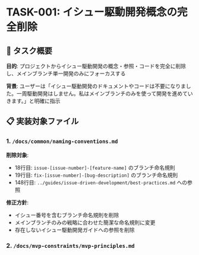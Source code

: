 # TASK-001: イシュー駆動開発概念の完全削除

## 🎯 タスク概要

**目的**: プロジェクトからイシュー駆動開発の概念・参照・コードを完全に削除し、メインブランチ単一開発のみにフォーカスする

**背景**: ユーザーは「イシュー駆動開発のドキュメントやコードは不要になりました。一周駆動開発はしません。私はメインブランチのみを使って開発を進めていきます。」と明確に指示

## 📋 実装対象ファイル

### 1. `/docs/common/naming-conventions.md`
**削除対象**: 
- 18行目: `issue-[issue-number]-[feature-name]` のブランチ命名規則
- 19行目: `fix-[issue-number]-[bug-description]` のブランチ命名規則  
- 148行目: `../guides/issue-driven-development/best-practices.md` への参照

**修正方針**: 
- イシュー番号を含むブランチ命名規則を削除
- メインブランチのみの戦略に合わせた簡潔な命名規則に変更
- 存在しないイシュー駆動開発ガイドへの参照を削除

### 2. `/docs/mvp-constraints/mvp-principles.md`
**削除対象**:
- 5行目: 「イシュー駆動開発において、Claude Codeが各イシューでMVP範囲を超えた過剰実装を行うことを防ぐシステム。」
- 117-127行目: 「イシューごとの責任範囲」セクション全体

**修正方針**:
- システム目的をメインブランチ単一開発に適合するよう変更
- イシューベースの責任範囲テーブルを削除
- MVP原則はそのまま維持（価値ある内容のため）

## 🔧 具体的実装手順

### Step 1: naming-conventions.md の修正

```diff
### プロジェクト・ブランチ関連
- **メインブランチ**: `main`
- **開発ブランチ**: `dev`
- - **機能ブランチ**: `issue-[issue-number]-[feature-name]`
- - **修正ブランチ**: `fix-[issue-number]-[bug-description]`
+ **機能ブランチ**: `feature-[feature-name]`
+ **修正ブランチ**: `fix-[bug-description]`
```

```diff
## 📋 参照先

- **システム定数**: [system-constants.md](system-constants.md)
- **ファイルパス**: [file-paths.md](file-paths.md)
- **出力管理**: [../guides/output-management-rules.md](../guides/output-management-rules.md)
- - **Issue駆動開発**: [../guides/issue-driven-development/best-practices.md](../guides/issue-driven-development/best-practices.md)
```

### Step 2: mvp-principles.md の修正

```diff
## 🎯 システム目的

- イシュー駆動開発において、Claude Codeが各イシューでMVP範囲を超えた過剰実装を行うことを防ぐシステム。
+ メインブランチ単一開発において、Claude Codeが過剰実装を行うことを防ぎ、MVP原則に基づく価値創造に集中するシステム。
```

```diff
- ## 🎯 イシューごとの責任範囲
- 
- 各イシューは以下のカテゴリに分類され、それぞれのMVP制約が適用されます：
- 
- | カテゴリ | 責任範囲 | 禁止事項 |
- |---------|---------|---------|
- | UI/UX | UI基本機能のみ | 複雑な状態管理、分析機能 |
- | Backend | 基本ロジックのみ | パフォーマンス分析、複雑エラー処理 |
- | Integration | 基本連携のみ | 分散システム機能、複雑プロトコル |
- | Testing | 基本テストのみ | E2E、パフォーマンステスト |
```

## ⚠️ 重要な制約・注意事項

### MVP原則の維持
- **削除対象**: イシュー駆動開発の概念のみ
- **保持対象**: MVP実装原則、YAGNI原則、品質基準はそのまま維持
- **価値重視**: 制約削除により、価値創造により集中できる構造に

### ファイル整合性
- 他のドキュメントとの参照関係を確認
- 削除により機能しなくなるリンクがないかチェック
- プロジェクト全体の一貫性を保持

### 品質基準
- **TypeScript strict mode**: 必須遵守
- **ESLint通過**: 修正後に確認
- **命名規則**: 既存の命名規則との整合性保持

## 📊 完了基準

### 必須チェック項目
- [ ] naming-conventions.mdからイシュー関連ブランチ命名規則削除
- [ ] naming-conventions.mdから存在しないガイドへの参照削除  
- [ ] mvp-principles.mdからイシュー駆動開発概念削除
- [ ] mvp-principles.mdのシステム目的をメインブランチ戦略に修正
- [ ] 削除により壊れるリンクがないことを確認
- [ ] 文書全体の整合性確認

### 品質確認
- [ ] 修正後のファイルが自然に読める
- [ ] MVP原則の価値ある内容は保持されている
- [ ] メインブランチ単一開発戦略と整合している

## 🚫 禁止事項

- **MVP原則の削除**: MVP実装原則自体は価値があるため削除しない
- **過度な変更**: イシュー駆動開発概念の削除のみに留める
- **新機能追加**: 削除作業にフォーカスし、新機能は追加しない

## 📋 報告書要件

完了後、以下の内容で報告書を作成：
- 削除した具体的な内容のリスト
- 修正したファイルとその変更内容
- 整合性確認の結果
- 今後のメインブランチ単一開発での注意点

**報告書パス**: `tasks/20250721_115226_issue_driven_cleanup/reports/REPORT-001-issue-driven-development-cleanup.md`

---

**実装哲学**: イシューという概念に縛られることなく、mainブランチで直接価値創造に集中する開発スタイルへの転換